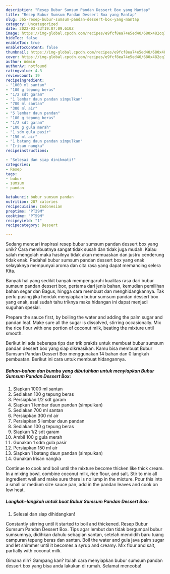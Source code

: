 ```yaml
---
description: "Resep Bubur Sumsum Pandan Dessert Box yang Mantap"
title: "Resep Bubur Sumsum Pandan Dessert Box yang Mantap"
slug: 365-resep-bubur-sumsum-pandan-dessert-box-yang-mantap
category: Uncategorized
date: 2022-03-23T19:07:09.610Z
image: https://img-global.cpcdn.com/recipes/e9fcf8ea74e5ed40/680x482cq70/bubur-sumsum-pandan-dessert-box-foto-resep-utama.jpg
hideToc: false
enableToc: true
enableTocContent: false
thumbnail: https://img-global.cpcdn.com/recipes/e9fcf8ea74e5ed40/680x482cq70/bubur-sumsum-pandan-dessert-box-foto-resep-utama.jpg
cover: https://img-global.cpcdn.com/recipes/e9fcf8ea74e5ed40/680x482cq70/bubur-sumsum-pandan-dessert-box-foto-resep-utama.jpg
author: Admin
authorAv: notfound
ratingvalue: 4.3
reviewcount: 19
recipeingredient:
- "1000 ml santan"
- "100 g tepung beras"
- "1/2 sdt garam"
- "1 lembar daun pandan simpulkan"
- "700 ml santan"
- "300 ml air"
- "5 lembar daun pandan"
- "100 g tepung beras"
- "1/2 sdt garam"
- "100 g gula merah"
- "1 sdm gula pasir"
- "150 ml air"
- "1 batang daun pandan simpulkan"
- "Irisan nangka"
recipeinstructions:

- "Selesai dan siap dinikmati!"
categories:
- Resep
tags:
- bubur
- sumsum
- pandan

katakunci: bubur sumsum pandan 
nutrition: 287 calories
recipecuisine: Indonesian
preptime: "PT29M"
cooktime: "PT59M"
recipeyield: "1"
recipecategory: Dessert

---
```





Sedang mencari inspirasi resep bubur sumsum pandan dessert box yang unik? Cara membuatnya sangat tidak susah dan tidak juga mudah. Kalau salah mengolah maka hasilnya tidak akan memuaskan dan justru cenderung tidak enak. Padahal bubur sumsum pandan dessert box yang enak selayaknya mempunyai aroma dan cita rasa yang dapat memancing selera Kita.





Banyak hal yang sedikit banyak mempengaruhi kualitas rasa dari bubur sumsum pandan dessert box, pertama dari jenis bahan, kemudian pemilihan bahan segar dan Bagus, hingga cara membuat dan menghidangkannya. Tak perlu pusing jika hendak menyiapkan bubur sumsum pandan dessert box yang enak,      asal sudah tahu triknya maka hidangan ini dapat menjadi suguhan spesial.














Prepare the sauce first, by boiling the water and adding the palm sugar and pandan leaf. Make sure all the sugar is dissolved, stirring occasionally. Mix the rice flour with one portion of coconut milk, beating the mixture until smooth.






Berikut ini ada beberapa tips dan trik praktis untuk membuat bubur sumsum pandan dessert box yang siap dikreasikan. Kamu bisa membuat Bubur Sumsum Pandan Dessert Box menggunakan 14 bahan dan 0 langkah pembuatan. Berikut ini cara untuk membuat hidangannya.

<!--inarticleads1-->

##### Bahan-bahan dan bumbu yang dibutuhkan untuk menyiapkan Bubur Sumsum Pandan Dessert Box:

1. Siapkan 1000 ml santan
1. Sediakan 100 g tepung beras
1. Persiapkan 1/2 sdt garam
1. Siapkan 1 lembar daun pandan (simpulkan)
1. Sediakan 700 ml santan
1. Persiapkan 300 ml air
1. Persiapkan 5 lembar daun pandan
1. Sediakan 100 g tepung beras
1. Siapkan 1/2 sdt garam
1. Ambil 100 g gula merah
1. Gunakan 1 sdm gula pasir
1. Persiapkan 150 ml air
1. Siapkan 1 batang daun pandan (simpulkan)
1. Gunakan Irisan nangka


Continue to cook and boil until the mixture become thicken like thick cream. In a mixing bowl, combine coconut milk, rice flour, and salt. Stir to mix all ingredient well and make sure there is no lump in the mixture. Pour this into a small or medium size sauce pan, add in the pandan leaves and cook on low heat. 

<!--inarticleads2-->

##### Langkah-langkah untuk buat Bubur Sumsum Pandan Dessert Box:


1. Selesai dan siap dihidangkan!

Constantly stirring until it started to boil and thickened. Resep Bubur Sumsum Pandan Dessert Box. Tips agar lembut dan tidak bergumpal bubur sumsumnya, didihkan dahulu sebagian santan, setelah mendidih baru tuang campuran tepung beras dan santan. Boil the water and gula java palm sugar and let shimmer until it becomes a syrup and creamy. Mix flour and salt, partially with coconut milk. 

Gimana nih? Gampang kan? Itulah cara menyiapkan bubur sumsum pandan dessert box yang bisa anda lakukan di rumah. Selamat mencoba!
